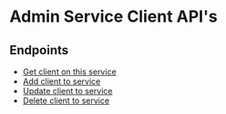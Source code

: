 # Admin Service Client API's

## Endpoints

* [Get client on this service](get.md)
* [Add client to service](post.md)
* [Update client to service](update.md)
* [Delete client to service](delete.md)
